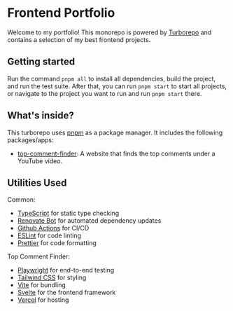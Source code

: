 # Frontend Portfolio
Welcome to my portfolio! This monorepo is powered by [Turborepo](https://turborepo.org) and contains a selection of my best frontend projects.

## Getting started

Run the command `pnpm all` to install all dependencies, build the project, and run the test suite. After that, you can run `pnpm start` to start all projects, or navigate to the project you want to run and run `pnpm start` there.

## What's inside?

This turborepo uses [pnpm](https://pnpm.io) as a package manager. It includes the following packages/apps:
- [top-comment-finder](./apps/top-comment-finder): A website that finds the top comments under a YouTube video.
  
## Utilities Used
Common:
- [TypeScript](https://www.typescriptlang.org/) for static type checking
- [Renovate Bot](https://docs.renovatebot.com/) for automated dependency updates
- [Github Actions](https://github.com/features/actions) for CI/CD
- [ESLint](https://eslint.org/) for code linting
- [Prettier](https://prettier.io) for code formatting

Top Comment Finder:
- [Playwright](https://playwright.dev/) for end-to-end testing
- [Tailwind CSS](https://tailwindcss.com/) for styling
- [Vite](https://vitejs.dev/) for bundling
- [Svelte](https://svelte.dev/) for the frontend framework
- [Vercel](https://vercel.com/) for hosting
